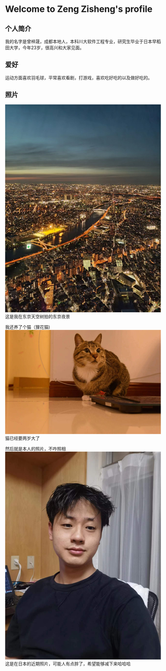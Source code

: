 # Welcome to Zeng Zisheng's profile

## 个人简介
我的名字是曾梓晟，成都本地人，本科川大软件工程专业，研究生毕业于日本早稻田大学，今年23岁，很高兴和大家见面。

## 爱好
运动方面喜欢羽毛球，平常喜欢看剧，打游戏，喜欢吃好吃的以及做好吃的。

## 照片

![东京天空树](fig/1.jpg)
这是我在东京天空树拍的东京夜景

我还养了个猫（狸花猫)
![我家猫](fig/2.jpg)
猫已经要两岁大了

然后就是本人的照片，不咋照相
![本人近照](fig/3.jpg)
这是在日本的近期照片，可能人有点胖了，希望能够减下来哈哈哈
